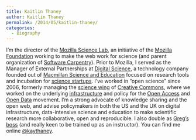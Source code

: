 ```yaml
---
title: Kaitlin Thaney
author: Kaitlin Thaney
permalink: /2014/05/kaitlin-thaney/
categories:
  - Biography
---
```

I&#8217;m the director of the [Mozilla Science Lab][1], an initiative of the [Mozilla Foundation][2] working to make the web work for science (and parent organization of [Software Carpentry][3]). Prior to Mozilla, I served as the Manager of External Partnerships at [Digital Science][4], a technology company founded out of [Macmillan Science and Education][5] focused on research tools and incubation for [science startups][6]. I&#8217;ve worked in &#8220;open science&#8221; since 2006, formerly managing the [science wing][7] of [Creative Commons][8], where we worked on the underlying [infrastructure][9] and policy for the [Open Access][10] and [Open Data][11] movement. I&#8217;m a strong advocate of knowledge sharing and the open web, and advise policymakers in both the US and the UK on digital infrastructure, data-intensive science and education to make scientific research more collaborative, open and reproducible. I also double as [Greg&#8217;s boss][12] (and really keen to be trained up as an instructor). You can find me online [@kaythaney][13].

 [1]: http://mozillascience.org
 [2]: http://mozilla.org
 [3]: http://software-carpentry.org
 [4]: http://digital-science.com
 [5]: http://se.macmillan.com/What-we-do/Digital-Science/Digital-Science/
 [6]: http://www.digital-science.com/products
 [7]: http://sciencecommons.org/about/
 [8]: http://creativecommons.org
 [9]: https://creativecommons.org/choose/zero/
 [10]: http://wiki.creativecommons.org/Creative_Commons_and_Open_Access
 [11]: https://bmark.us/bmark/readable/88ce9a65bebc38
 [12]: http://software-carpentry.org/blog/2013/06/mozilla-science-lab-announcement.html
 [13]: http://twitter.com/kaythaney
